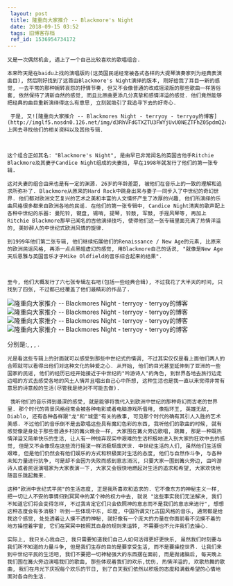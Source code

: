 ```yaml
---
 layout: post
 title: 隆重向大家推介 -- Blackmore's Night
 date: 2018-09-15 03:52
 tags: 旧博客存档
 ref_id: 1536954734172
---
```

    又是一次偶然机会, 遇上了一个自己比较喜欢的歌唱组合.

    本来昨天是在baidu上找的演唱版的(这英国民谣经常被各式各样的大提琴演奏家列为经典表演曲目), 然后刚好找到了这首由Blackmore's Night演绎的版本, 刚好给我了耳目一新的感觉, 一去平常的那种婉转哀怨的抒情节奏, 但又不会像普通的改成摇滚版的那些歌曲一样落俗套, 依然保持了清新自然的感觉, 而且比原曲更添几分真挚和感情洋溢的感觉. 他们竟然能够把经典的曲目重新演绎得这么有意思, 立刻就吸引了我追寻下去的好奇心.

     于是, 又![隆重向大家推介 -- Blackmores Night - terryoy - terryoy的博客](http://imglf5.nosdn0.126.net/img/d3RhVFdGTXZTU3FWYjUvU0NEZTFhZ05pdmQ2ckYwS3dwM0hjSVphK0NxVWt5ZjNUV0RpTXZnPT0.jpg)上网去寻找他们的相关资料以及其他专辑.



    这个组合正如其名: "Blackmore's Night", 是由早已非常闻名的英国吉他手Ritchie Blackmore及其妻子Candice Night组成的夫妻挡, 早在1998年就发行了他们的第一张专辑.

    这对夫妻的组合由来也是有一定的渊源. 26岁的年龄差距, 被他们在音乐上的一致的理解和追求所弥补了. Blackmore从原来的Hard Rock中跳身出来与妻子一同步入了中世纪的奇幻世界. 他们都对欧洲文艺复兴的艺术之美和丰富的人文情怀产生了浓厚的兴趣, 他们所演绎的乐曲风格很多都来自欧洲各地的民谣. 在他们的第一张专辑中, Candice Night清爽的歌声配上各种中世纪的乐器: 曼陀铃, 键盘, 锡哨, 提琴, 铃鼓, 军鼓, 手摇风琴等, 再加上Ritchie Blackmore那早已闻名的吉他演绎技巧, 使得他们这一张专辑里面充满了热情洋溢的, 美妙醉人的中世纪式欧洲风情的旋律.

    到1999年他们第二张专辑, 他们继续拓展他们的Renaissance / New Age的元素, 比原来的欧洲民谣风格, 再添一点点黑暗虚幻的感觉, 用Blackmore自己的话说, "就像是New Age天后恩雅与英国音乐才子Mike Oldfield的音乐综合起来的结果".



    至今, 他们大概发行了六七张专辑左右吧(包括一些经典合辑), 不过我花了大半天的时间, 只找到了四张, 不过都已经覆盖了他们最精彩的作品了. 

 ![隆重向大家推介 -- Blackmores Night - terryoy -
terryoy的博客](http://imglf3.nosdn0.126.net/img/d3RhVFdGTXZTU3FWYjUvU0NEZTFhdnRld1g1NmlpSndSakNOOFo5djZVbzZPR3pYalpTS0FRPT0.jpg)
![隆重向大家推介 -- Blackmores Night - terryoy -
terryoy的博客](http://imglf5.nosdn0.126.net/img/d3RhVFdGTXZTU3FWYjUvU0NEZTFhZzhha0ZTUWpRM0lFYjVwWXZreTN2b2pBTExCOG5sWUVRPT0.jpg)
![隆重向大家推介 -- Blackmores Night - terryoy -
terryoy的博客](http://imglf6.nosdn0.126.net/img/d3RhVFdGTXZTU3FWYjUvU0NEZTFhbXEvcDdIZkRYcktjeTI4UzIzVkYxYUc3NnVoYWErOU1BPT0.jpg)
![隆重向大家推介 -- Blackmores Night - terryoy -
terryoy的博客](http://imglf6.nosdn0.126.net/img/d3RhVFdGTXZTU3FWYjUvU0NEZTFhZytieHFHa1FjcG1Vb3lwUmF1TXkzMC93SDBoSHhWUktRPT0.gif)

分别是:, , , .



    光是看这些专辑上的封面就可以感受到那些中世纪式的情调, 不过其实仅仅是看上面他们两人的合照就可以看得出他们对这种文化的钟爱之心. 从开始, 他们的目光甚至延伸到了亚洲的一些国家的民谣, 他们的经历已经开始接近于中世纪的"吟游诗人"的角色, 到世界各地去旅行边走边唱的方式去感受各地的风土人情并且唱出自己心中所想, 这种生活也是我一直以来觉得非常有意思的诗意般的生活(尽管我是绝对不可能去做).

     我听他们的音乐得到最深的感受, 就是能够将我代入到欧洲中世纪的那种奇幻而古老的世界里. 那个时代的背景风格经常会被各种电影或者电脑游戏所借用, 像指环王, 英雄无敌, Diablo, 还有各种各样跟"龙"和"城堡"有关的故事, 可见那个时代的确有其引人入胜的艺术美感. 不过他们的音乐倒不是去歌唱这些具有魔幻色彩的东西, 我听他们的歌曲的时候, 就有感觉像是身处于那些普通乡村的篝火晚会一样, 大家围在篝火旁边歌唱, 跳舞, 那是一种既热情洋溢又简单快乐的生活, 让人有一种抛弃现实中艰难的生活积极地进入到大家的狂欢中去的感觉, 但是又不会像现在这些流行摇滚一样消极颓废厌世. 中世纪生活的人们, 虽然他们生活很艰难, 但是他们仍然会有他们娱乐的方式和积极面对生活的态度, 他们与自然作斗争, 与各种未知力量进行抗争, 可是却不会因为失败而感到意志消沉, 只要大家一围到篝火旁边, 由吟游诗人或者民谣演唱家为大家表演一下, 大家又会很快地燃起对生活的追求和希望, 大家欢快地随音乐跳起舞来.

    这种"欧洲中世纪式平民"的生活态度, 正是我所喜欢和追求的. 它不像东方的神秘主义一样, 把一切让人不安的事情归到冥冥中的某个神的权力中去, 就说 "这些事实我们无法解决, 我们不知道它们将会变得怎样, 不过我肯定它们只会依照神的意志而不是我们的意志来进行", 想想这种态度会有多消极? 听到一些体现中东, 印度, 中国所谓文化古国风格的音乐, 通常都是给我这个感觉, 处处透着让人摸不透的神秘, 就好像有一个庞大的力量在你面前看不见摸不着的地方操控着宇宙, 它们在冥冥中按照其自身的规则来运转, 不需要也不允许我们去操心. 

    实际上, 我只关心我自己, 我只需要知道我们自己人如何活得更好更快乐, 虽然我们时刻要与我们所不知道的力量斗争, 但是我们生存的目的是要享受生活, 而不是要操控世界. 让我们来到中世纪平民的生活吧, 我们不要把一切神秘强大的东西摆在面前, 而是抛诸脑后, 每天晚上我们围在篝火旁边演唱我们的歌曲, 那些体现着我们的欢乐,忧伤, 热情洋溢的, 欢歌热舞的歌曲, 我们在月光下庆祝每个欢乐的节日, 到了白天我们依然以积极的态度和满载希望的心情地面对各自的生活.

